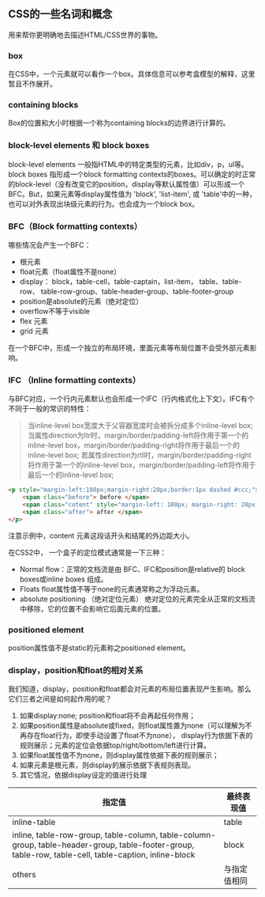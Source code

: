 ## CSS的一些名词和概念
用来帮你更明确地去描述HTML/CSS世界的事物。

### box
在CSS中，一个元素就可以看作一个box。具体信息可以参考盒模型的解释，这里暂且不作展开。

### containing blocks
Box的位置和大小时根据一个称为containing blocks的边界进行计算的。

### block-level elements 和 block boxes
block-level elements 一般指HTML中的特定类型的元素，比如div，p，ul等。
block boxes 指形成一个block formatting contexts的boxes。可以确定的时正常的block-level（没有改变它的position，display等默认属性值）可以形成一个BFC。But，如果元素等display属性值为 'block', 'list-item', 或 'table'中的一种，也可以对外表现出块级元素的行为。也会成为一个block box。

### BFC（Block formatting  contexts）
哪些情况会产生一个BFC：

- 根元素
- float元素（float属性不是none）
- display： block，table-cell，table-captain，list-item， table、table-row、 table-row-group、table-header-group、table-footer-group
- position是absolute的元素（绝对定位）
- overflow不等于visible
- flex 元素
- grid 元素

在一个BFC中，形成一个独立的布局环境，里面元素等布局位置不会受外部元素影响。

### IFC （Inline formatting contexts）
与BFC对应，一个行内元素默认也会形成一个IFC（行内格式化上下文）。IFC有个不同于一般的常识的特性：

> 当inline-level box宽度大于父容器宽度时会被拆分成多个inline-level box;
> 当属性direction为ltr时，margin/border/padding-left将作用于第一个的inline-level box，margin/border/padding-right将作用于最后一个的 inline-level box;
> 若属性direction为rtl时，margin/border/padding-right将作用于第一个的inline-level box，margin/border/padding-left将作用于最后一个的inline-level box;

``` html
<p style="margin-left:100px;margin-right:20px;border:1px dashed #ccc;">
    <span class="before"> before </span>
    <span class="cotent" style="margin-left: 100px; margin-right: 20px;"> An inline box is one that is both inline-level and whose contents participate in its containing inline formatting context. A non-replaced element with a 'display' value of 'inline' generates an inline box. Inline-level boxes that are not inline boxes (such as replaced inline-level elements, inline-block elements, and inline-table elements) are called atomic inline-level boxes because they participate in their inline formatting context as a single opaque box. </span>
    <span class="after"> after </span>
</p>
```
注意示例中，content 元素这段话开头和结尾的外边距大小。

在CSS2中， 一个盒子的定位模式通常是一下三种：

- Normal flow：正常的文档流是由 BFC、IFC和position是relative的 block boxes或inline boxes 组成。
- Floats float属性值不等于none的元素通常称之为浮动元素。
- absolute positioning （绝对定位元素） 绝对定位的元素完全从正常的文档流中移除，它的位置不会影响它后面元素的位置。

### positioned element
position属性值不是static的元素称之positioned element。

### display，position和float的相对关系
我们知道，display，position和float都会对元素的布局位置表现产生影响。那么它们三者之间是如何起作用的呢？

1. 如果display:none; position和float将不会再起任何作用；
2. 如果position属性是absolute或fixed，则float属性置为none（可以理解为不再存在float行为，即使手动设置了float不为none）， display行为依据下表的规则展示；元素的定位会依据top/right/bottom/left进行计算。
3. 如果float属性值不为none，则display属性依据下表的规则展示；
4. 如果元素是根元素，则display的展示依据下表规则表现。
5. 其它情况，依据display设定的值进行处理


| 指定值 | 最终表现值 |
|---|----|
| inline-table |   table |
| inline, table-row-group, table-column, table-column-group, table-header-group, table-footer-group, table-row, table-cell, table-caption, inline-block |   block |
| others |   与指定值相同  |
